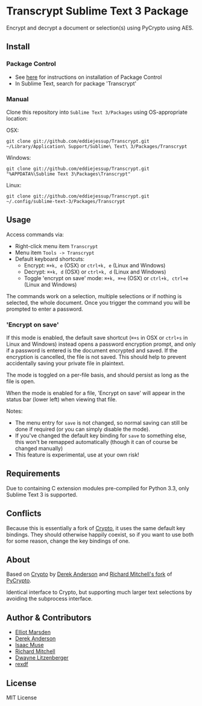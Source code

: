 Transcrypt Sublime Text 3 Package
=================================

Encrypt and decrypt a document or selection(s) using PyCrypto using AES.

Install
-------

### Package Control
- See [here](http://wbond.net/sublime_packages/package_control) for instructions on installation of Package Control
- In Sublime Text, search for package 'Transcrypt'

### Manual
Clone this repository into `Sublime Text 3/Packages` using OS-appropriate location:

OSX:

    git clone git://github.com/eddiejessup/Transcrypt.git ~/Library/Application\ Support/Sublime\ Text\ 3/Packages/Transcrypt

Windows:

    git clone git://github.com/eddiejessup/Transcrypt.git "%APPDATA%\Sublime Text 3\Packages\Transcrypt"

Linux:

    git clone git://github.com/eddiejessup/Transcrypt.git ~/.config/sublime-text-3/Packages/Transcrypt

Usage
-----
Access commands via:

- Right-click menu item `Transcrypt`
- Menu item `Tools -> Transcrypt`
- Default keyboard shortcuts:
  - Encrypt: `⌘+k, e` (OSX) or `ctrl+k, e` (Linux and Windows)
  - Decrypt: `⌘+k, d` (OSX) or `ctrl+k, d` (Linux and Windows)
  - Toggle 'encrypt on save' mode: `⌘+k, ⌘+e` (OSX) or `ctrl+k, ctrl+e` (Linux and Windows)

The commands work on a selection, multiple selections or if nothing is selected, the whole document. Once you trigger the command you will be prompted to enter a password.

### 'Encrypt on save'

If this mode is enabled, the default save shortcut (`⌘+s` in OSX or `ctrl+s` in Linux and Windows) instead opens a password encryption prompt, and only if a password is entered is the document encrypted and saved. If the encryption is cancelled, the file is not saved. This should help to prevent accidentally saving your private file in plaintext.

The mode is toggled on a per-file basis, and should persist as long as the file is open.

When the mode is enabled for a file, 'Encrypt on save' will appear in the status bar (lower left) when viewing that file.

Notes:

- The menu entry for `save` is not changed, so normal saving can still be done if required (or you can simply disable the mode).
- If you've changed the default key binding for `save` to something else, this won't be remapped automatically (though it can of course be changed manually)
- This feature is experimental, use at your own risk!

Requirements
------------
Due to containing C extension modules pre-compiled for Python 3.3, only Sublime Text 3 is supported.

Conflicts
------
Because this is essentially a fork of [Crypto](https://github.com/mediaupstream/SublimeText-Crypto), it uses the same default key bindings. They should otherwise happily coexist, so if you want to use both for some reason, change the key bindings of one.

About
-----
Based on [Crypto](https://github.com/mediaupstream/SublimeText-Crypto) by [Derek Anderson](https://github.com/mediaupstream) and [Richard Mitchell's fork](https://github.com/mitchellrj/pycrypto) of [PyCrypto](https://github.com/dlitz/pycrypto).

Identical interface to Crypto, but supporting much larger text selections by avoiding the subprocess interface.

Author & Contributors
---------------------
- [Elliot Marsden](https://github.com/eddiejessup)
- [Derek Anderson](http://twitter.com/derekanderson)
- [Isaac Muse](https://github.com/facelessuser)
- [Richard Mitchell](https://github.com/mitchellrj)
- [Dwayne Litzenberger](https://github.com/dlitz)
- [rexdf](https://github.com/rexdf)

License
-------
MIT License
